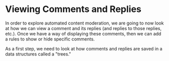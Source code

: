 # Viewing Comments and Replies

In order to explore automated content moderation, we are going to now look at how we can view a comment and its replies (and replies to those replies, etc.). Once we have a way of displaying these comments, then we can add a rules to show or hide specific comments.

As a first step, we need to look at how comments and replies are saved in a data structures called a "trees."

```{tableofcontents}
```
